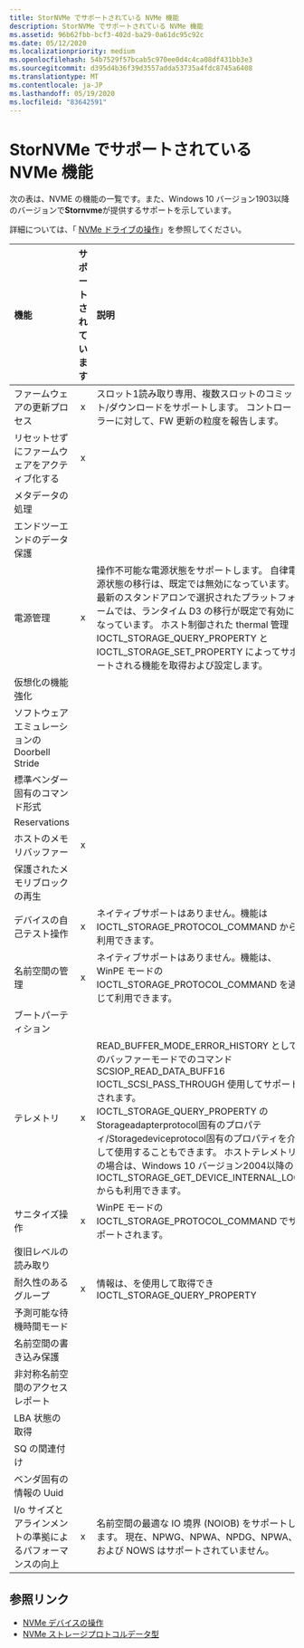 ```yaml
---
title: StorNVMe でサポートされている NVMe 機能
description: StorNVMe でサポートされている NVMe 機能
ms.assetid: 96b62fbb-bcf3-402d-ba29-0a61dc95c92c
ms.date: 05/12/2020
ms.localizationpriority: medium
ms.openlocfilehash: 54b7529f57bcab5c970ee0d4c4ca08df431bb3e3
ms.sourcegitcommit: d395d4b36f39d3557adda53735a4fdc8745a6408
ms.translationtype: MT
ms.contentlocale: ja-JP
ms.lasthandoff: 05/19/2020
ms.locfileid: "83642591"
---
```

# <a name="nvme-features-supported-by-stornvme"></a>StorNVMe でサポートされている NVMe 機能

次の表は、NVME の機能の一覧です。また、Windows 10 バージョン1903以降のバージョンで**Stornvme**が提供するサポートを示しています。

詳細については、「 [NVMe ドライブの操作](https://docs.microsoft.com/windows/win32/fileio/working-with-nvme-devices#protocol-specific-queries)」を参照してください。

| 機能  | サポートされています | 説明 |
| :------- | :-------: | :------- |
| ファームウェアの更新プロセス                                        | x |  スロット1読み取り専用、複数スロットのコミット/ダウンロードをサポートします。 コントローラーに対して、FW 更新の粒度を報告します。 |
| リセットせずにファームウェアをアクティブ化する                              | x | |
| メタデータの処理                                              |   | |
| エンドツーエンドのデータ保護                                     |   | |
| 電源管理                                               | x | 操作不可能な電源状態をサポートします。 自律電源状態の移行は、既定では無効になっています。 最新のスタンドアロンで選択されたプラットフォームでは、ランタイム D3 の移行が既定で有効になっています。 ホスト制御された thermal 管理 IOCTL_STORAGE_QUERY_PROPERTY と IOCTL_STORAGE_SET_PROPERTY によってサポートされる機能を取得および設定します。 |
| 仮想化の機能強化                                    |   | |
| ソフトウェアエミュレーションの Doorbell Stride                         |   | |
| 標準ベンダー固有のコマンド形式                        |   | |
| Reservations                                                   |   | |
| ホストのメモリバッファー                                             | x | |
| 保護されたメモリブロックの再生                                  |   | |
| デバイスの自己テスト操作                                    | x | ネイティブサポートはありません。機能は IOCTL_STORAGE_PROTOCOL_COMMAND から利用できます。|
| 名前空間の管理                                           | x | ネイティブサポートはありません。機能は、WinPE モードの IOCTL_STORAGE_PROTOCOL_COMMAND を通じて利用できます。 |
| ブートパーティション                                                |   | |
| テレメトリ                                                      | x | READ_BUFFER_MODE_ERROR_HISTORY としてのバッファーモードでのコマンド SCSIOP_READ_DATA_BUFF16 IOCTL_SCSI_PASS_THROUGH 使用してサポートされます。 IOCTL_STORAGE_QUERY_PROPERTY の Storageadapterprotocol固有のプロパティ/Storagedeviceprotocol固有のプロパティを介して使用することもできます。 ホストテレメトリの場合は、Windows 10 バージョン2004以降の IOCTL_STORAGE_GET_DEVICE_INTERNAL_LOG からも利用できます。 |
| サニタイズ操作                                            | x | WinPE モードの IOCTL_STORAGE_PROTOCOL_COMMAND でサポートされます。 |
| 復旧レベルの読み取り                                            |   | |
| 耐久性のあるグループ                                               | x | 情報は、を使用して取得でき IOCTL_STORAGE_QUERY_PROPERTY |
| 予測可能な待機時間モード                                       |   | |
| 名前空間の書き込み保護                                     |   | |
| 非対称名前空間のアクセスレポート                          |   | |
| LBA 状態の取得                                                 |   | |
| SQ の関連付け                                                |   | |
| ベンダ固有の情報の Uuid                          |   | |
| I/o サイズとアラインメントの準拠によるパフォーマンスの向上 | x | 名前空間の最適な IO 境界 (NOIOB) をサポートします。 現在、NPWG、NPWA、NPDG、NPWA、および NOWS はサポートされていません。 |

## <a name="reference-links"></a>参照リンク

- [NVMe デバイスの操作](https://docs.microsoft.com/windows/win32/fileio/working-with-nvme-devices)
- [NVMe ストレージプロトコルデータ型](https://docs.microsoft.com/windows/win32/api/winioctl/ne-winioctl-storage_protocol_nvme_data_type)
